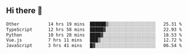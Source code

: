 ## Hi there 👋

<!--START_SECTION:waka-->

```txt
Other           14 hrs 19 mins  ██████▒░░░░░░░░░░░░░░░░░░   25.31 %
TypeScript      12 hrs 58 mins  █████▓░░░░░░░░░░░░░░░░░░░   22.93 %
Python          10 hrs 28 mins  ████▓░░░░░░░░░░░░░░░░░░░░   18.53 %
Vue.js          7 hrs 11 mins   ███▒░░░░░░░░░░░░░░░░░░░░░   12.72 %
JavaScript      3 hrs 41 mins   █▓░░░░░░░░░░░░░░░░░░░░░░░   06.54 %
```

<!--END_SECTION:waka-->
